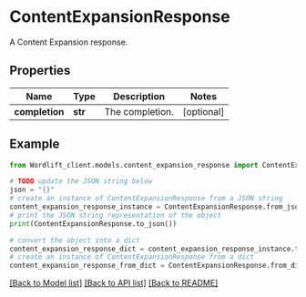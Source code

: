 # ContentExpansionResponse

A Content Expansion response.

## Properties

Name | Type | Description | Notes
------------ | ------------- | ------------- | -------------
**completion** | **str** | The completion. | [optional] 

## Example

```python
from Wordlift_client.models.content_expansion_response import ContentExpansionResponse

# TODO update the JSON string below
json = "{}"
# create an instance of ContentExpansionResponse from a JSON string
content_expansion_response_instance = ContentExpansionResponse.from_json(json)
# print the JSON string representation of the object
print(ContentExpansionResponse.to_json())

# convert the object into a dict
content_expansion_response_dict = content_expansion_response_instance.to_dict()
# create an instance of ContentExpansionResponse from a dict
content_expansion_response_from_dict = ContentExpansionResponse.from_dict(content_expansion_response_dict)
```
[[Back to Model list]](../README.md#documentation-for-models) [[Back to API list]](../README.md#documentation-for-api-endpoints) [[Back to README]](../README.md)


